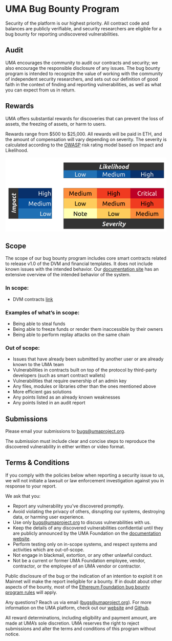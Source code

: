 # UMA Bug Bounty Program

Security of the platform is our highest priority. 
All contract code and balances are publicly verifiable, and security researchers are eligible for a bug bounty for reporting undiscovered vulnerabilities.

## Audit
<!-- TODO: Add details of audit. 
The contracts have been carefully audited by smart contract security experts [names]. 
The audit report can be found [here].
--> 

UMA encourages the community to audit our contracts and security; we also encourage the responsible disclosure of any issues.
The bug bounty program is intended to recognize the value of working with the community of independent security researchers, and sets out our definition of good faith in the context of finding and reporting vulnerabilities, as well as what you can expect from us in return.

## Rewards
UMA offers substantial rewards for discoveries that can prevent the loss of assets, the freezing of assets, or harm to users. 

Rewards range from $500 to $25,000. 
All rewards will be paid in ETH, and the amount of compensation will vary depending on severity. 
The severity is calculated according to the [OWASP](https://owasp.org/www-project-risk-assessment-framework/) risk rating model based on Impact and Likelihood.

![](severity.png)

## Scope
The scope of our bug bounty program includes core smart contracts related to release v1.0 of the DVM and financial templates. 
It does not include known issues with the intended behavior. 
Our [documentation site](https://docs.umaproject.org/uma/index.html) has an extensive overview of the intended behavior of the system. 

### In scope:
* DVM contracts [link](https://github.com/UMAprotocol/protocol/tree/master/core/contracts/oracle/implementation)
<!-- TODO: add token contracts when ready
* Multi-sponsor token contracts [link](https://github.com/UMAprotocol/protocol/tree/master/core/contracts/financial-templates/implementation)
-->

### Examples of what’s in scope:
* Being able to steal funds
* Being able to freeze funds or render them inaccessible by their owners
* Being able to perform replay attacks on the same chain

### Out of scope:
* Issues that have already been submitted by another user or are already known to the UMA team
* Vulnerabilities in contracts built on top of the protocol by third-party developers (such as smart contract wallets)
* Vulnerabilities that require ownership of an admin key
* Any files, modules or libraries other than the ones mentioned above
* More efficient gas solutions
* Any points listed as an already known weaknesses
* Any points listed in an audit report

## Submissions
Please email your submissions to bugs@umaproject.org. 

The submission must include clear and concise steps to reproduce the discovered vulnerability in either written or video format. 

## Terms & Conditions
If you comply with the policies below when reporting a security issue to us, we will not initiate a lawsuit or law enforcement investigation against you in response to your report.

We ask that you:
* Report any vulnerability you’ve discovered promptly.
* Avoid violating the privacy of others, disrupting our systems, destroying data, or harming user experience.
* Use only bugs@umaproject.org to discuss vulnerabilities with us.
* Keep the details of any discovered vulnerabilities confidential until they are publicly announced by the UMA Foundation on the [documentation website](https://docs.umaproject.org/uma/index.html). 
* Perform testing only on in-scope systems, and respect systems and activities which are out-of-scope.
* Not engage in blackmail, extortion, or any other unlawful conduct.
* Not be a current or former UMA Foundation employee, vendor, contractor, or the employee of an UMA vendor or contractor.

Public disclosure of the bug or the indication of an intention to exploit it on Mainnet will make the report ineligible for a bounty. 
If in doubt about other aspects of the bounty, most of the [Ethereum Foundation bug bounty program rules](https://bounty.ethereum.org/) will apply.

Any questions? 
Reach us via email (bugs@umaproject.org). 
For more information on the UMA platform, check out our [website](http://www.umaproject.org) and [Github](https://github.com/UMAprotocol/).

All reward determinations, including eligibility and payment amount, are made at UMA’s sole discretion. 
UMA reserves the right to reject submissions and alter the terms and conditions of this program without notice.
